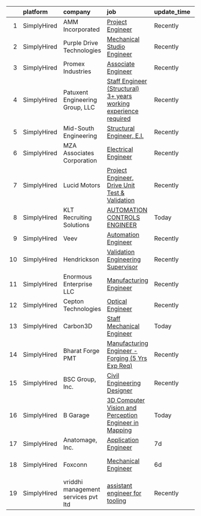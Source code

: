 

|    | platform    | company                             | job                                                                                                                                                                      | update_time   | location                    |
|---:|:------------|:------------------------------------|:-------------------------------------------------------------------------------------------------------------------------------------------------------------------------|:--------------|:----------------------------|
|  1 | SimplyHired | AMM Incorporated                    | [Project Engineer](https://www.simplyhired.com/job/K3B7NnpWTFtL2HWIx-UrivzxvbletXboSpSWOk2W80mjWQIZoadXgw?q=3d+engineer)                                                 | Recently      | Portage, WI                 |
|  2 | SimplyHired | Purple Drive Technologies           | [Mechanical Studio Engineer](https://www.simplyhired.com/job/r67tbRrBqwPJpA0wvLUbKLlJsPcCYTVAB8lVLjyy9HmixEdHaAxjtQ?q=3d+engineer)                                       | Recently      | Mountain View, CA           |
|  3 | SimplyHired | Promex Industries                   | [Associate Engineer](https://www.simplyhired.com/job/UlM6bvftCRwqNoefOt88-0Jdo2UQfn8RDwm3DFjfdPjX8B96xcOzDA?q=3d+engineer)                                               | Recently      | Santa Clara, CA             |
|  4 | SimplyHired | Patuxent Engineering Group, LLC     | [Staff Engineer (Structural) 3+ years working experience required](https://www.simplyhired.com/job/pKHOB9vJobUoTeclyw3bLhdh0S6dqOH2Yop-Zc5p-RUD1zAtm6lClA?q=3d+engineer) | Recently      | Elkridge, MD                |
|  5 | SimplyHired | Mid-South Engineering               | [Structural Engineer, E.I.](https://www.simplyhired.com/job/hhfKkysOpj8yYXbj04j0d_0yfpM4xId3wm1NZa71vXFpfmlomiX_yg?q=3d+engineer)                                        | Recently      | Rogers, AR                  |
|  6 | SimplyHired | MZA Associates Corporation          | [Electrical Engineer](https://www.simplyhired.com/job/YQv5_GYQN5kmgHWJ9gRIjcntsakWXjON4esg5SjITmKBg4uD8klezg?q=3d+engineer)                                              | Recently      | Albuquerque, NM             |
|  7 | SimplyHired | Lucid Motors                        | [Project Engineer, Drive Unit Test & Validation](https://www.simplyhired.com/job/bQGfbfhVwUbS7fATMNsuOtEUkcz2dvjHMF4SYKfZH6m5An9t5AkiGg?q=3d+engineer)                   | Recently      | Newark, CA                  |
|  8 | SimplyHired | KLT Recruiting Solutions            | [AUTOMATION CONTROLS ENGINEER](https://www.simplyhired.com/job/9XATkDZSx8-n-uVlCfmNRnTxS_ge8RwfpRWBya_wqFYa1jJkVORgJw?q=3d+engineer)                                     | Today         | Pennsylvania                |
|  9 | SimplyHired | Veev                                | [Automation Engineer](https://www.simplyhired.com/job/X7tRQNfmqhjHT2pGUK4CuqOcYKHqqdZCZc75LAgUAhPEHOXYxJgSFA?q=3d+engineer)                                              | Recently      | Union City, CA              |
| 10 | SimplyHired | Hendrickson                         | [Validation Engineering Supervisor](https://www.simplyhired.com/job/mQJTaXgo8WNMJNWXSlivVmyy7gWWoaF6wAxV76ZOioravhGXMHmw9w?q=3d+engineer)                                | Recently      | Hebron, OH                  |
| 11 | SimplyHired | Enormous Enterprise LLC             | [Manufacturing Engineer](https://www.simplyhired.com/job/n3AA8sEQ7uMi0PLJIkG5fgKGNgA0RPXUOSCv6TtOx1tAeSTJ-2vJ8g?q=3d+engineer)                                           | Recently      | Milpitas, CA                |
| 12 | SimplyHired | Cepton Technologies                 | [Optical Engineer](https://www.simplyhired.com/job/kO_iVag4oUt4LJUkbGFBQQXAZ0LICdU25F5XdHgBSEV30OhYn5QlFA?q=3d+engineer)                                                 | Recently      | San Jose, CA                |
| 13 | SimplyHired | Carbon3D                            | [Staff Mechanical Engineer](https://www.simplyhired.com/job/8OTgwVilHXOM-ad4U6Az_dQ96Ev3-CttSptemVLEUN2EHotCl-W5rA?q=3d+engineer)                                        | Today         | Redwood City, CA            |
| 14 | SimplyHired | Bharat Forge PMT                    | [Manufacturing Engineer - Forging (5 Yrs Exp Req)](https://www.simplyhired.com/job/siq4lefIes52CJZvjwDqsL4T_YLA1Zelyy7u1qeQ-T_XsgHlZsCaVQ?q=3d+engineer)                 | Recently      | Surgoinsville, TN           |
| 15 | SimplyHired | BSC Group, Inc.                     | [Civil Engineering Designer](https://www.simplyhired.com/job/0fHQebJYjoY76SLd59IRja7M1rA36Hyj6rSd_MR_CDxghcaX0l8LqA?q=3d+engineer)                                       | Recently      | West Yarmouth, MA           |
| 16 | SimplyHired | B Garage                            | [3D Computer Vision and Perception Engineer in Mapping](https://www.simplyhired.com/job/Y6RPlNTTlA9j2c0oR4Ywuq5Fo-EwCnS9VgR9mGE8ujgLM2eJ-s0fdg?q=3d+engineer)            | Today         | San Jose, CA                |
| 17 | SimplyHired | Anatomage, Inc.                     | [Application Engineer](https://www.simplyhired.com/job/MGzjfIX7CH58_4chgd-cLDa4rhGiU0kGgvCG49EUF_aLRDtre22s5Q?q=3d+engineer)                                             | 7d            | Santa Clara, CA             |
| 18 | SimplyHired | Foxconn                             | [Mechanical Engineer](https://www.simplyhired.com/job/mMuTAEHtgKJqY_kiTXs67NSlr8FDvGbMeHiaHZIQ1J5z1Hn1XD18gA?q=3d+engineer)                                              | 6d            | Santa Clara, CA +1 location |
| 19 | SimplyHired | vriddhi management services pvt ltd | [assistant engineer for tooling](https://www.simplyhired.com/job/8nTqhHRak9GLapnlQEjNrcz9ZolMSpSrMjl7aQCCxsM0dybi7rg0wQ?q=3d+engineer)                                   | Recently      | Remote                      |